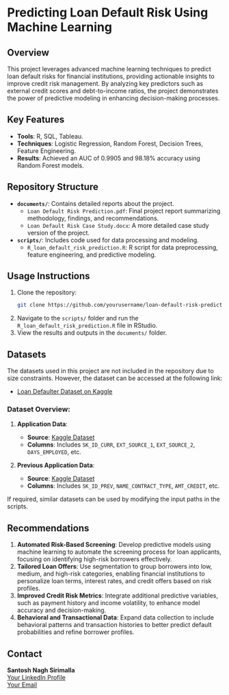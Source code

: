 # Predicting Loan Default Risk Using Machine Learning

## Overview
This project leverages advanced machine learning techniques to predict loan default risks for financial institutions, providing actionable insights to improve credit risk management. By analyzing key predictors such as external credit scores and debt-to-income ratios, the project demonstrates the power of predictive modeling in enhancing decision-making processes.

## Key Features
- **Tools**: R, SQL, Tableau.
- **Techniques**: Logistic Regression, Random Forest, Decision Trees, Feature Engineering.
- **Results**: Achieved an AUC of 0.9905 and 98.18% accuracy using Random Forest models.

## Repository Structure
- **`documents/`**: Contains detailed reports about the project.
  - `Loan Default Risk Prediction.pdf`: Final project report summarizing methodology, findings, and recommendations.
  - `Loan Default Risk Case Study.docx`: A more detailed case study version of the project.
- **`scripts/`**: Includes code used for data processing and modeling.
  - `R_loan_default_risk_prediction.R`: R script for data preprocessing, feature engineering, and predictive modeling.


## Usage Instructions
1. Clone the repository:
   ```bash
   git clone https://github.com/yourusername/loan-default-risk-prediction.git
   ```
2. Navigate to the `scripts/` folder and run the `R_loan_default_risk_prediction.R` file in RStudio.
3. View the results and outputs in the `documents/` folder.

## Datasets
The datasets used in this project are not included in the repository due to size constraints. However, the dataset can be accessed at the following link:

- [Loan Defaulter Dataset on Kaggle](https://www.kaggle.com/datasets/gauravduttakiit/loan-defaulter?select=application_data.csv)

### Dataset Overview:

1. **Application Data**:
   - **Source**: [Kaggle Dataset](https://www.kaggle.com/datasets/gauravduttakiit/loan-defaulter?select=application_data.csv)
   - **Columns**: Includes `SK_ID_CURR`, `EXT_SOURCE_1`, `EXT_SOURCE_2`, `DAYS_EMPLOYED`, etc.

2. **Previous Application Data**:
   - **Source**: [Kaggle Dataset](https://www.kaggle.com/datasets/gauravduttakiit/loan-defaulter?select=application_data.csv)
   - **Columns**: Includes `SK_ID_PREV`, `NAME_CONTRACT_TYPE`, `AMT_CREDIT`, etc.

If required, similar datasets can be used by modifying the input paths in the scripts.

## Recommendations
1. **Automated Risk-Based Screening**: Develop predictive models using machine learning to automate the screening process for loan applicants, focusing on identifying high-risk borrowers effectively.
2. **Tailored Loan Offers**: Use segmentation to group borrowers into low, medium, and high-risk categories, enabling financial institutions to personalize loan terms, interest rates, and credit offers based on risk profiles.
3. **Improved Credit Risk Metrics**: Integrate additional predictive variables, such as payment history and income volatility, to enhance model accuracy and decision-making.
4. **Behavioral and Transactional Data**: Expand data collection to include behavioral patterns and transaction histories to better predict default probabilities and refine borrower profiles.

## Contact
**Santosh Nagh Sirimalla**  
[Your LinkedIn Profile](https://www.linkedin.com/in/santoshnaghsirimalla/)  
[Your Email](mailto:santoshnagh1@gmail.com)  
